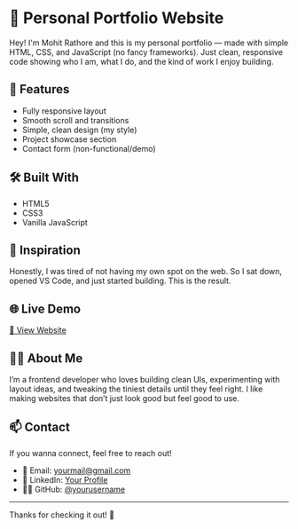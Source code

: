 # 💼 Personal Portfolio Website

Hey! I'm Mohit Rathore and this is my personal portfolio — made with simple HTML, CSS, and JavaScript (no fancy frameworks). Just clean, responsive code showing who I am, what I do, and the kind of work I enjoy building.

## 🚀 Features

- Fully responsive layout
- Smooth scroll and transitions
- Simple, clean design (my style)
- Project showcase section
- Contact form (non-functional/demo)

## 🛠️ Built With

- HTML5
- CSS3
- Vanilla JavaScript

## 🧠 Inspiration

Honestly, I was tired of not having my own spot on the web. So I sat down, opened VS Code, and just started building. This is the result.

## 🌐 Live Demo

[🔗 View Website]((https://mohit-rathor.onrender.com/))

## 🙋‍♂️ About Me

I’m a frontend developer who loves building clean UIs, experimenting with layout ideas, and tweaking the tiniest details until they feel right. I like making websites that don’t just look good but feel good to use.

## 📫 Contact

If you wanna connect, feel free to reach out!

- 📧 Email: yourmail@gmail.com  
- 🔗 LinkedIn: [Your Profile](https://linkedin.com/in/mohit-rathor-b78b6b17b/)  
- 🧑‍💻 GitHub: [@yourusername](https://github.com/mohitrathor1999)

---

Thanks for checking it out! 🙂
